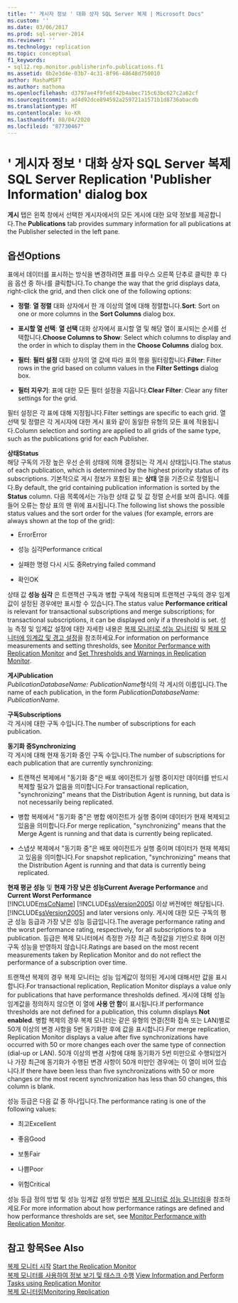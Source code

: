 ```yaml
---
title: "' 게시자 정보 ' 대화 상자 SQL Server 복제 | Microsoft Docs"
ms.custom: ''
ms.date: 03/06/2017
ms.prod: sql-server-2014
ms.reviewer: ''
ms.technology: replication
ms.topic: conceptual
f1_keywords:
- sql12.rep.monitor.publisherinfo.publications.f1
ms.assetid: 0b2e3d4e-03b7-4c31-8f96-48648d750010
author: MashaMSFT
ms.author: mathoma
ms.openlocfilehash: d3797ae4f9fe8f42b4abec715c63bc627c2a62cf
ms.sourcegitcommit: ad4d92dce894592a259721a1571b1d8736abacdb
ms.translationtype: MT
ms.contentlocale: ko-KR
ms.lasthandoff: 08/04/2020
ms.locfileid: "87730467"
---
```

# <a name="sql-server-replication-publisher-information-dialog-box"></a><span data-ttu-id="a75be-102">' 게시자 정보 ' 대화 상자 SQL Server 복제</span><span class="sxs-lookup"><span data-stu-id="a75be-102">SQL Server Replication 'Publisher Information' dialog box</span></span>
  <span data-ttu-id="a75be-103">**게시** 탭은 왼쪽 창에서 선택한 게시자에서의 모든 게시에 대한 요약 정보를 제공합니다.</span><span class="sxs-lookup"><span data-stu-id="a75be-103">The **Publications** tab provides summary information for all publications at the Publisher selected in the left pane.</span></span>  
  
## <a name="options"></a><span data-ttu-id="a75be-104">옵션</span><span class="sxs-lookup"><span data-stu-id="a75be-104">Options</span></span>  
 <span data-ttu-id="a75be-105">표에서 데이터를 표시하는 방식을 변경하려면 표를 마우스 오른쪽 단추로 클릭한 후 다음 옵션 중 하나를 클릭합니다.</span><span class="sxs-lookup"><span data-stu-id="a75be-105">To change the way that the grid displays data, right-click the grid, and then click one of the following options:</span></span>  
  
-   <span data-ttu-id="a75be-106">**정렬**: **열 정렬** 대화 상자에서 한 개 이상의 열에 대해 정렬합니다.</span><span class="sxs-lookup"><span data-stu-id="a75be-106">**Sort**: Sort on one or more columns in the **Sort Columns** dialog box.</span></span>  
  
-   <span data-ttu-id="a75be-107">**표시할 열 선택**: **열 선택** 대화 상자에서 표시할 열 및 해당 열이 표시되는 순서를 선택합니다.</span><span class="sxs-lookup"><span data-stu-id="a75be-107">**Choose Columns to Show**: Select which columns to display and the order in which to display them in the **Choose Columns** dialog box.</span></span>  
  
-   <span data-ttu-id="a75be-108">**필터**: **필터 설정** 대화 상자의 열 값에 따라 표의 행을 필터링합니다.</span><span class="sxs-lookup"><span data-stu-id="a75be-108">**Filter**: Filter rows in the grid based on column values in the **Filter Settings** dialog box.</span></span>  
  
-   <span data-ttu-id="a75be-109">**필터 지우기**: 표에 대한 모든 필터 설정을 지웁니다.</span><span class="sxs-lookup"><span data-stu-id="a75be-109">**Clear Filter**: Clear any filter settings for the grid.</span></span>  
  
 <span data-ttu-id="a75be-110">필터 설정은 각 표에 대해 지정됩니다.</span><span class="sxs-lookup"><span data-stu-id="a75be-110">Filter settings are specific to each grid.</span></span> <span data-ttu-id="a75be-111">열 선택 및 정렬은 각 게시자에 대한 게시 표와 같이 동일한 유형의 모든 표에 적용됩니다.</span><span class="sxs-lookup"><span data-stu-id="a75be-111">Column selection and sorting are applied to all grids of the same type, such as the publications grid for each Publisher.</span></span>  
  
 <span data-ttu-id="a75be-112">**상태**</span><span class="sxs-lookup"><span data-stu-id="a75be-112">**Status**</span></span>  
 <span data-ttu-id="a75be-113">해당 구독의 가장 높은 우선 순위 상태에 의해 결정되는 각 게시 상태입니다.</span><span class="sxs-lookup"><span data-stu-id="a75be-113">The status of each publication, which is determined by the highest priority status of its subscriptions.</span></span> <span data-ttu-id="a75be-114">기본적으로 게시 정보가 포함된 표는 **상태** 열을 기준으로 정렬됩니다.</span><span class="sxs-lookup"><span data-stu-id="a75be-114">By default, the grid containing publication information is sorted by the **Status** column.</span></span> <span data-ttu-id="a75be-115">다음 목록에서는 가능한 상태 값 및 값 정렬 순서를 보여 줍니다. 예를 들어 오류는 항상 표의 맨 위에 표시됩니다.</span><span class="sxs-lookup"><span data-stu-id="a75be-115">The following list shows the possible status values and the sort order for the values (for example, errors are always shown at the top of the grid):</span></span>  
  
-   <span data-ttu-id="a75be-116">Error</span><span class="sxs-lookup"><span data-stu-id="a75be-116">Error</span></span>  
  
-   <span data-ttu-id="a75be-117">성능 심각</span><span class="sxs-lookup"><span data-stu-id="a75be-117">Performance critical</span></span>  
  
-   <span data-ttu-id="a75be-118">실패한 명령 다시 시도 중</span><span class="sxs-lookup"><span data-stu-id="a75be-118">Retrying failed command</span></span>  
  
-   <span data-ttu-id="a75be-119">확인</span><span class="sxs-lookup"><span data-stu-id="a75be-119">OK</span></span>  
  
 <span data-ttu-id="a75be-120">상태 값 **성능 심각** 은 트랜잭션 구독과 병합 구독에 적용되며 트랜잭션 구독의 경우 임계값이 설정된 경우에만 표시할 수 있습니다.</span><span class="sxs-lookup"><span data-stu-id="a75be-120">The status value **Performance critical** is relevant for transactional subscriptions and merge subscriptions; for transactional subscriptions, it can be displayed only if a threshold is set.</span></span> <span data-ttu-id="a75be-121">성능 측정 및 임계값 설정에 대한 자세한 내용은 [복제 모니터로 성능 모니터링](monitor/monitor-performance-with-replication-monitor.md) 및 [복제 모니터에 임계값 및 경고 설정](monitor/set-thresholds-and-warnings-in-replication-monitor.md)을 참조하세요.</span><span class="sxs-lookup"><span data-stu-id="a75be-121">For information on performance measurements and setting thresholds, see [Monitor Performance with Replication Monitor](monitor/monitor-performance-with-replication-monitor.md) and [Set Thresholds and Warnings in Replication Monitor](monitor/set-thresholds-and-warnings-in-replication-monitor.md).</span></span>  
  
 <span data-ttu-id="a75be-122">**게시**</span><span class="sxs-lookup"><span data-stu-id="a75be-122">**Publication**</span></span>  
 <span data-ttu-id="a75be-123">*PublicationDatabaseName: PublicationName*형식의 각 게시의 이름입니다.</span><span class="sxs-lookup"><span data-stu-id="a75be-123">The name of each publication, in the form *PublicationDatabaseName: PublicationName*.</span></span>  
  
 <span data-ttu-id="a75be-124">**구독**</span><span class="sxs-lookup"><span data-stu-id="a75be-124">**Subscriptions**</span></span>  
 <span data-ttu-id="a75be-125">각 게시에 대한 구독 수입니다.</span><span class="sxs-lookup"><span data-stu-id="a75be-125">The number of subscriptions for each publication.</span></span>  
  
 <span data-ttu-id="a75be-126">**동기화 중**</span><span class="sxs-lookup"><span data-stu-id="a75be-126">**Synchronizing**</span></span>  
 <span data-ttu-id="a75be-127">각 게시에 대해 현재 동기화 중인 구독 수입니다.</span><span class="sxs-lookup"><span data-stu-id="a75be-127">The number of subscriptions for each publication that are currently synchronizing:</span></span>  
  
-   <span data-ttu-id="a75be-128">트랜잭션 복제에서 "동기화 중"은 배포 에이전트가 실행 중이지만 데이터를 반드시 복제할 필요가 없음을 의미합니다.</span><span class="sxs-lookup"><span data-stu-id="a75be-128">For transactional replication, "synchronizing" means that the Distribution Agent is running, but data is not necessarily being replicated.</span></span>  
  
-   <span data-ttu-id="a75be-129">병합 복제에서 "동기화 중"은 병합 에이전트가 실행 중이며 데이터가 현재 복제되고 있음을 의미합니다.</span><span class="sxs-lookup"><span data-stu-id="a75be-129">For merge replication, "synchronizing" means that the Merge Agent is running and that data is currently being replicated.</span></span>  
  
-   <span data-ttu-id="a75be-130">스냅샷 복제에서 "동기화 중"은 배포 에이전트가 실행 중이며 데이터가 현재 복제되고 있음을 의미합니다.</span><span class="sxs-lookup"><span data-stu-id="a75be-130">For snapshot replication, "synchronizing" means that the Distribution Agent is running and that data is currently being replicated.</span></span>  
  
 <span data-ttu-id="a75be-131">**현재 평균 성능** 및 **현재 가장 낮은 성능**</span><span class="sxs-lookup"><span data-stu-id="a75be-131">**Current Average Performance** and **Current Worst Performance**</span></span>  
 [!INCLUDE[msCoName](../../includes/msconame-md.md)] <span data-ttu-id="a75be-132">[!INCLUDE[ssVersion2005](../../includes/ssversion2005-md.md)] 이상 버전에만 해당됩니다.</span><span class="sxs-lookup"><span data-stu-id="a75be-132">[!INCLUDE[ssVersion2005](../../includes/ssversion2005-md.md)] and later versions only.</span></span> <span data-ttu-id="a75be-133">게시에 대한 모든 구독의 평균 성능 등급과 가장 낮은 성능 등급입니다.</span><span class="sxs-lookup"><span data-stu-id="a75be-133">The average performance rating and the worst performance rating, respectively, for all subscriptions to a publication.</span></span> <span data-ttu-id="a75be-134">등급은 복제 모니터에서 측정한 가장 최근 측정값을 기반으로 하며 이전 구독 성능을 반영하지 않습니다.</span><span class="sxs-lookup"><span data-stu-id="a75be-134">Ratings are based on the most recent measurements taken by Replication Monitor and do not reflect the performance of a subscription over time.</span></span>  
  
 <span data-ttu-id="a75be-135">트랜잭션 복제의 경우 복제 모니터는 성능 임계값이 정의된 게시에 대해서만 값을 표시합니다.</span><span class="sxs-lookup"><span data-stu-id="a75be-135">For transactional replication, Replication Monitor displays a value only for publications that have performance thresholds defined.</span></span> <span data-ttu-id="a75be-136">게시에 대해 성능 임계값을 정의하지 않으면 이 열에 **사용 안 함**이 표시됩니다.</span><span class="sxs-lookup"><span data-stu-id="a75be-136">If performance thresholds are not defined for a publication, this column displays **Not enabled**.</span></span> <span data-ttu-id="a75be-137">병합 복제의 경우 복제 모니터는 같은 유형의 연결(전화 접속 또는 LAN)별로 50개 이상의 변경 사항을 5번 동기화한 후에 값을 표시합니다.</span><span class="sxs-lookup"><span data-stu-id="a75be-137">For merge replication, Replication Monitor displays a value after five synchronizations have occurred with 50 or more changes each over the same type of connection (dial-up or LAN).</span></span> <span data-ttu-id="a75be-138">50개 이상의 변경 사항에 대해 동기화가 5번 미만으로 수행되었거나 가장 최근에 동기화가 수행된 변경 사항이 50개 미만인 경우에는 이 열이 비어 있습니다.</span><span class="sxs-lookup"><span data-stu-id="a75be-138">If there have been less than five synchronizations with 50 or more changes or the most recent synchronization has less than 50 changes, this column is blank.</span></span>  
  
 <span data-ttu-id="a75be-139">성능 등급은 다음 값 중 하나입니다.</span><span class="sxs-lookup"><span data-stu-id="a75be-139">The performance rating is one of the following values:</span></span>  
  
-   <span data-ttu-id="a75be-140">최고</span><span class="sxs-lookup"><span data-stu-id="a75be-140">Excellent</span></span>  
  
-   <span data-ttu-id="a75be-141">좋음</span><span class="sxs-lookup"><span data-stu-id="a75be-141">Good</span></span>  
  
-   <span data-ttu-id="a75be-142">보통</span><span class="sxs-lookup"><span data-stu-id="a75be-142">Fair</span></span>  
  
-   <span data-ttu-id="a75be-143">나쁨</span><span class="sxs-lookup"><span data-stu-id="a75be-143">Poor</span></span>  
  
-   <span data-ttu-id="a75be-144">위험</span><span class="sxs-lookup"><span data-stu-id="a75be-144">Critical</span></span>  
  
 <span data-ttu-id="a75be-145">성능 등급 정의 방법 및 성능 임계값 설정 방법은 [복제 모니터로 성능 모니터링](monitor/monitor-performance-with-replication-monitor.md)을 참조하세요.</span><span class="sxs-lookup"><span data-stu-id="a75be-145">For more information about how performance ratings are defined and how performance thresholds are set, see [Monitor Performance with Replication Monitor](monitor/monitor-performance-with-replication-monitor.md).</span></span>  
  
## <a name="see-also"></a><span data-ttu-id="a75be-146">참고 항목</span><span class="sxs-lookup"><span data-stu-id="a75be-146">See Also</span></span>  
 <span data-ttu-id="a75be-147">[복제 모니터 시작](monitor/start-the-replication-monitor.md) </span><span class="sxs-lookup"><span data-stu-id="a75be-147">[Start the Replication Monitor](monitor/start-the-replication-monitor.md) </span></span>  
 <span data-ttu-id="a75be-148">[복제 모니터를 사용하여 정보 보기 및 태스크 수행](monitor/view-information-and-perform-tasks-replication-monitor.md) </span><span class="sxs-lookup"><span data-stu-id="a75be-148">[View Information and Perform Tasks using Replication Monitor](monitor/view-information-and-perform-tasks-replication-monitor.md) </span></span>  
 [<span data-ttu-id="a75be-149">복제 모니터링</span><span class="sxs-lookup"><span data-stu-id="a75be-149">Monitoring Replication</span></span>](monitoring-replication.md)  
  
  
